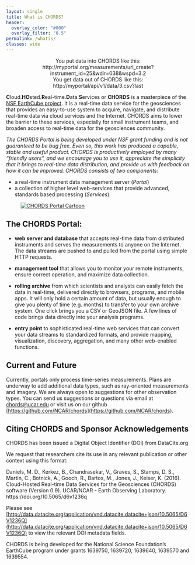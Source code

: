```yaml
---
layout: single
title: What is CHORDS?
header:
  overlay_color: "#000"
  overlay_filter: "0.5"
permalink: /whatis/
classes: wide
---
```



<div class="well" style="text-align: center;">
  You put data into CHORDS like this:<br/>http://myportal.org/measurements/url_create?instrument_id=25&wdir=038&wspd=3.2
</div>

<div class="well" style="text-align: center;">
  You get data out of CHORDS like this:<br/>http://myportal/api/v1/data/3.csv?last
</div>

**C**loud.**HO**sted.**R**eal-time.**D**ata.**S**ervices or **CHORDS** is a masterpiece of the [NSF EarthCube project](http://earthcube.org/group/chords). It is a real-time data service for the geosciences that provides an easy-to-use system to acquire, navigate, and distribute real-time data via cloud services and the Internet. CHORDS aims to lower the barrier to these services, especially for small instrument teams, and broaden access to real-time data for the geosciences community. 

*The CHORDS Portal is being developed under NSF grant funding and is not guaranteed to be bug free. Even so, this work has produced a capable, stable and useful product. CHORDS is productively employed by many “friendly users”, and we encourage you to use it, appreciate the simplicity that it brings to real-time data distribution, and provide us with feedback on how it can be improved. CHORDS consists of two components:*


* a real-time instrument data management server (_Portal_)
* a collection of higher level web-services that provide advanced, standards based processing (_Services_).

<!-- <span class="badge center-block">This web site is about the CHORDS Portal</span> -->
<figure>
  <a href = "{{ site.baseurl }}/assets/images/overview.png"><img  class="img-responsive" src="{{ site.baseurl }}/assets/images/overview.png" alt="CHORDS Portal Cartoon"></a><!--Using liquid to set path for images.-->
</figure>

## The CHORDS Portal:
* **web server and database** that accepts real-time data from distributed instruments and serves the measurements to anyone on the Internet. The data streams are pushed to and pulled from the portal using simple HTTP requests.

* **management tool** that allows you to monitor your remote instruments, ensure correct operation, and maximize data collection.

* **rolling archive**  from which scientists and analysts can easily fetch the data in real-time, delivered directly to browsers, programs, and mobile apps. It will only hold a certain amount of data, but usually enough to give you plenty of time (e.g. months) to transfer to your own archive system. One click brings you a CSV or GeoJSON file. A few lines of code brings data directly into your analysis programs.

* **entry point** to sophisticated real-time web services that can convert your data streams to standardized formats, and provide mapping, visualization, discovery, aggregation, and many other web-enabled functions.



## Current and Future
Currently, portals only process time-series measurements. Plans are underway to add additional data types, such as ray-oriented measurements and imagery. We are always open to suggestions for other observation types. You can send us suggestions or questions via email at [chords@ucar.edu](chords@ucar.edu) or visit us on our github [https://github.com/NCAR/chords](https://github.com/NCAR/chords). 

## Citing CHORDS and Sponsor Acknowledgements

CHORDS has been issued a Digital Object Identifier (DOI) from DataCite.org

We request that researchers cite its use in any relevant publication or other context using this format:

<div class="well" style="text-align: left;">
Daniels, M. D., Kerkez, B., Chandrasekar, V., Graves, S., Stamps, D. S., Martin, C., Botnick, A., Gooch, R., Bartos, M., Jones, J., Keiser, K. (2016). Cloud-Hosted Real-time Data Services for the Geosciences (CHORDS) software (Version 0.9). UCAR/NCAR - Earth Observing Laboratory. https://doi.org/10.5065/d6v1236q
</div>

Please see [http://data.datacite.org/application/vnd.datacite.datacite+json/10.5065/D6V1236Q](http://data.datacite.org/application/vnd.datacite.datacite+json/10.5065/D6V1236Q) to view the relevant DOI metadata fields.

CHORDS is being developed for the National Science Foundation’s EarthCube program under grants 1639750, 1639720, 1639640, 1639570 and 1639554.




